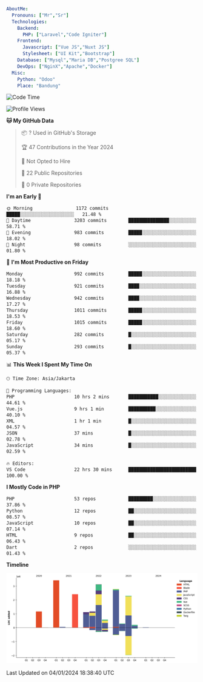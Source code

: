 ```yaml
AboutMe:
  Pronouns: ["Mr","Sr"]
  Technologies:
    Backend:
      PHP: ["Laravel","Code Igniter"]
    Frontend:
      Javascript: ["Vue JS","Nuxt JS"]
      Stylesheet: ["UI Kit","Bootstrap"]
    Database: ["Mysql","Maria DB","Postgree SQL"]
    DevOps: ["NginX","Apache","Docker"]
  Misc:
    Python: "Odoo"
    Place: "Bandung"
```

<!--START_SECTION:waka-->
![Code Time](http://img.shields.io/badge/Code%20Time-1%2C010%20hrs%2013%20mins-blue)

![Profile Views](http://img.shields.io/badge/Profile%20Views-0-blue)

**🐱 My GitHub Data** 

> 📦 ? Used in GitHub's Storage 
 > 
> 🏆 47 Contributions in the Year 2024
 > 
> 🚫 Not Opted to Hire
 > 
> 📜 22 Public Repositories 
 > 
> 🔑 0 Private Repositories 
 > 
**I'm an Early 🐤** 

```text
🌞 Morning                1172 commits        █████░░░░░░░░░░░░░░░░░░░░   21.48 % 
🌆 Daytime                3203 commits        ███████████████░░░░░░░░░░   58.71 % 
🌃 Evening                983 commits         █████░░░░░░░░░░░░░░░░░░░░   18.02 % 
🌙 Night                  98 commits          ░░░░░░░░░░░░░░░░░░░░░░░░░   01.80 % 
```
📅 **I'm Most Productive on Friday** 

```text
Monday                   992 commits         █████░░░░░░░░░░░░░░░░░░░░   18.18 % 
Tuesday                  921 commits         ████░░░░░░░░░░░░░░░░░░░░░   16.88 % 
Wednesday                942 commits         ████░░░░░░░░░░░░░░░░░░░░░   17.27 % 
Thursday                 1011 commits        █████░░░░░░░░░░░░░░░░░░░░   18.53 % 
Friday                   1015 commits        █████░░░░░░░░░░░░░░░░░░░░   18.60 % 
Saturday                 282 commits         █░░░░░░░░░░░░░░░░░░░░░░░░   05.17 % 
Sunday                   293 commits         █░░░░░░░░░░░░░░░░░░░░░░░░   05.37 % 
```


📊 **This Week I Spent My Time On** 

```text
🕑︎ Time Zone: Asia/Jakarta

💬 Programming Languages: 
PHP                      10 hrs 2 mins       ███████████░░░░░░░░░░░░░░   44.61 % 
Vue.js                   9 hrs 1 min         ██████████░░░░░░░░░░░░░░░   40.10 % 
XML                      1 hr 1 min          █░░░░░░░░░░░░░░░░░░░░░░░░   04.57 % 
JSON                     37 mins             █░░░░░░░░░░░░░░░░░░░░░░░░   02.78 % 
JavaScript               34 mins             █░░░░░░░░░░░░░░░░░░░░░░░░   02.59 % 

🔥 Editors: 
VS Code                  22 hrs 30 mins      █████████████████████████   100.00 % 
```

**I Mostly Code in PHP** 

```text
PHP                      53 repos            █████████░░░░░░░░░░░░░░░░   37.86 % 
Python                   12 repos            ██░░░░░░░░░░░░░░░░░░░░░░░   08.57 % 
JavaScript               10 repos            ██░░░░░░░░░░░░░░░░░░░░░░░   07.14 % 
HTML                     9 repos             ██░░░░░░░░░░░░░░░░░░░░░░░   06.43 % 
Dart                     2 repos             ░░░░░░░░░░░░░░░░░░░░░░░░░   01.43 % 
```



**Timeline**

![Lines of Code chart](https://raw.githubusercontent.com/vheins/vheins/main/assets/bar_graph.png)


 Last Updated on 04/01/2024 18:38:40 UTC
<!--END_SECTION:waka-->
